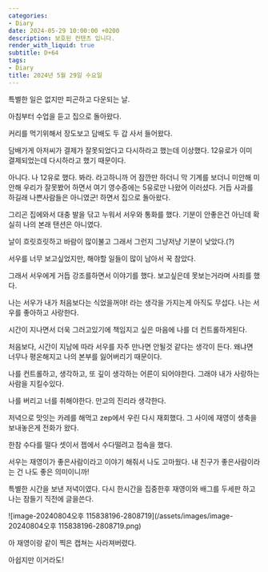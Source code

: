 ```yaml
---
categories:
- Diary
date: 2024-05-29 10:00:00 +0200
description: 보호된 컨텐츠 입니다.
render_with_liquid: true
subtitle: D+64
tags:
- Diary
title: 2024년 5월 29일 수요일
---
```


특별한 일은 없지만 피곤하고 다운되는 날. 



아침부터 수업을 듣고 집으로 돌아왔다.



커리를 먹기위해서 장도보고 담배도 두 갑 사서 들어왔다. 



담배가게 아저씨가 결제가 잘못되었다고 다시하라고 했는데 이상했다. 12유로가 이미 결제되었는데 다시하라고 했기 때문이다.



아니다. 나 12유로 했다. 봐라. 라고하니까 어 잠깐만 하더니 막 기계를 보더니 미안해 미안해 우리가 잘못봤어 하면서 여기 영수증에는 5유로만 나왔어 이러셨다. 거듭 사과를 하길래 나쁜사람들은 아니였군! 하면서 집으로 돌아왔다.



그리곤 집에와서 대충 발을 닦고 누워서 서우와 통화를 했다. 기분이 안좋은건 아닌데 확실히 나의 본래 탠션은 아니였다.



날이 흐릿흐릿하고 바람이 많이불고 그래서 그런지 그냥저냥 기분이 낮았다.(?) 



서우를 너무 보고싶었지만, 해야할 일들이 많이 남아서 꾹 참았다. 



그래서 서우에게 거듭 강조를하면서 이야기를 했다. 보고싶은데 못보는거라며 사죄를 했다.



나는 서우가 내가 처음보다는 식었을꺼야! 라는 생각을 가지는게 아직도 무섭다. 나는 서우를 좋아하고 사랑한다.



시간이 지나면서 더욱 그러고있기에 책임지고 싶은 마음에 나를 더 컨트롤하게된다.



처음보다, 시간이 지남에 따라 서우를 자주 만나면 안될것 같다는 생각이 든다. 왜냐면 너무나 평온해지고 나의 본부를 잃어버리기 때문이다.



나를 컨트롤하고, 생각하고, 또 깊이 생각하는 어른이 되어야한다. 그래야 내가 사랑하는 사람을 지킬수있다.



나를 버리고 너를 취해야한다. 만고의 진리라 생각한다.



저녁으로 맛잇는 카레를 해먹고 zep에서 우린 다시 재회했다. 그 사이에 재영이 생축을 보내놓은게 전화가 왔다.



한참 수다를 떨다 셋이서 젭에서 수다떨려고 접속을 했다.



서우는 재영이가 좋은사람이라고 이야기 해줘서 나도 고마웠다. 내 친구가 좋은사람이라는 건 나도 좋은 의미이니까!



특별한 시간을 보낸 저녁이였다. 다시 한시간을 집중한후 재영이와 배그를 두세판 하고 나는 잠들기 직전에 글을쓴다.





![image-20240804오후 115838196-2808719](/assets/images/image-20240804오후 115838196-2808719.png)



아 재영이랑 같이 찍은 캡쳐는 사라져버렸다.



아쉽지만 이거라도! 